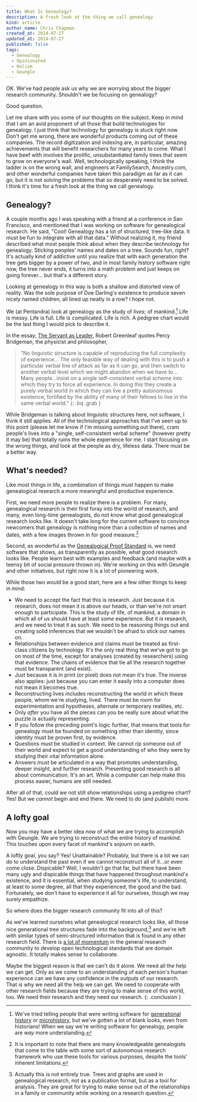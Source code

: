 ```yaml
---
title: What Is Genealogy?
description: A fresh look at the thing we call genealogy
kind: article
author_name: Chris Chapman
created_at: 2014-07-27
updated_at: 2014-07-27
published: false
tags:
  - Genealogy
  - Opinionated
  - Holism
  - Geungle
---
```


OK. We've had people ask us why we are worrying about the bigger research
community. Shouldn't we be focusing on genealogy?

Good question.

Let me share with you some of our thoughts on the subject. Keep in mind that I
am an avid proponent of all those that build technologies for genealogy. I just
think that technology for genealogy is stuck right now. Don't get me wrong,
there are wonderful products coming out of these companies. The record
digitization and indexing are, in particular, amazing achievements that will
benefit researchers for many years to come. What I have beef with involves the
prolific, unsubstantiated family trees that seem to grow on everyone's wall.
Well, technologically speaking, I think the ladder is on the wrong wall, and
engineers at FamilySearch, Ancestry.com, and other wonderful companies have
taken this paradigm as far as it can go, but it is not solving the problems
that so desperately need to be solved. I think it's time for a fresh look at
the thing we call genealogy.

<!--MORE-->

## Genealogy?

A couple months ago I was speaking with a friend at a conference in San
Francisco, and mentioned that I was working on software for genealogical
research. He said, "Cool! Genealogy has a lot of structured, tree-like data.
It must be fun to integrate with all that data." Without realizing it, my
friend described what most people think about when they describe technology for
genealogy. Sticking peoples' names and dates on a tree. Sounds fun, right? It's
actually kind of addictive until you realize that with each generation the tree
gets bigger by a power of two, and in most family history software right now,
the tree never ends, it turns into a math problem and just keeps on going
forever... but that's a different story.

Looking at genealogy in this way is both a shallow and distorted view of
reality. Was the sole purpose of Doe Darling's existence to produce seven
nicely named children, all lined up neatly in a row? I hope not.

We (at Pentandra) look at genealogy as the study of _lives_; of mankind.[^life]
Life is messy. Life is full. Life is complicated. Life is rich. A pedigree
chart would be the last thing I would pick to describe it.

In the essay, [The Servant as Leader](https://greenleaf.org/what-is-servant-leadership/),
Robert Greenleaf quotes Percy Bridgeman, the physicist and philosopher,

> "No linguistic structure is capable of reproducing the full complexity of
> experience... The only feasible way of dealing with this is to push a
> particular verbal line of attack as far as it can go, and then switch to
> another verbal level which we might abandon when we have to... Many
> people...insist on a single self-consistent verbal scheme into which they try
> to force all experience. In doing this they create a purely verbal world in
> which they can live a pretty autonomous existence, fortified by the ability
> of many of their fellows to live in the same verbal world."
{: .bq .grab }

While Bridgeman is talking about linguistic structures here, not software, I
think it still applies. All of the technological approaches that I've seen up
to this point (please let me know if I'm missing something out there), cram
people's lives into a "single, self-consistent verbal scheme" (however pretty
it may be) that totally ruins the whole experience for me. I start focusing on
the wrong things, and look at the people as dry, lifeless data. There must be a
better way.

## What's needed?

Like most things in life, a combination of things must happen to make
genealogical research a more meaningful and productive experience.

First, we need more people to realize there is a problem. For many,
genealogical research is their first foray into the world of research, and
many, even long-time genealogists, do not know what good genealogical research
looks like. It doesn't take long for the current software to convince newcomers
that genealogy is nothing more than a collection of names and dates, with a few
images thrown in for good measure.[^caveat]

Second, as wonderful as the [Genealogical Proof
Standard](http://www.bcgcertification.org/resources/standard.html) is, we need
software that shows, as transparently as possible, what good research looks
like. People learn best with examples and feedback (and maybe with a teensy bit
of social pressure thrown in). We're working on this with Geungle and other
initiatives, but right now it is a lot of pioneering work.

While those two would be a good start, here are a few other things to keep in
mind:

* We need to accept the fact that this is research. Just because it is
  research, does not mean it is above our heads, or than we're not smart enough
  to participate. This is the study of life, of mankind, a domain in which all
  of us should have at least _some_ experience. But it _is_ research, and we
  need to treat it as such. We need to be reasoning things out and creating
  solid inferences that we wouldn't be afraid to stick our names on.
* Relationships between evidence and claims must be treated as first-class
  citizens by technology. It's the only real thing that we've got to go on most
  of the time, except for analyses (created by researchers) using that
  evidence. The chains of evidence that tie all the research together must be
  transparent (and exist).
* Just because it is in print (or pixel) does not mean it's true. The inverse
  also applies: just because you can enter it easily into a computer does not
  mean it becomes true.
* Reconstructing lives includes reconstructing the world in which these people,
  whom we're studying, lived. There must be room for experimentation and
  hypotheses, alternate or temporary realities, etc.
* Only _after_ you have all the pieces can you be really sure about what the
  puzzle is actually representing.
* If you follow the preceding point's logic further, that means that tools for
  genealogy must be founded on something other than identity, since identity
  must be proven first, by evidence.
* Questions must be studied in context. We cannot rip someone out of their
  world and expect to get a good understanding of who they were by studying
  their vital information alone.
* Answers must be articulated in a way that promotes understanding, deeper
  insight, and further research. Presenting good research is all about
  communication. It's an art. While a computer can help make this process
  easier, humans are still needed.

After all of that, could we not still show relationships using a pedigree
chart? Yes! But we _cannot_ begin and end there. We need to do (and publish)
more.

## A lofty goal

Now you may have a better idea now of what we are trying to accomplish with
Geungle. We are trying to reconstruct the entire history of mankind. This
touches upon every facet of mankind's sojourn on earth.

A loftly goal, you say? Yes! Unattainable? Probably, but there is a lot we can
do to understand the past even if we cannot reconstruct all of it...or even
  come close. Dispicable? Well, I wouldn't go that far, but there have been
  many ugly and dispicable things that have happened throughout mankind's
  existence, and it is essential, when studying someone's life, to understand,
  at least to some degree, all that they experienced, the good and the bad.
  Fortunately, we don't have to experience it all for ourselves, though we may
  surely empathize.

So where does the bigger research community fit into all of this?

As we've learned ourselves what genealogical research looks like, all those
nice generational tree structures fade into the background,[^analysis-trees]
and we're left with similar types of semi-structured information that is found
in any other research field. There is [a lot of
momentum](/blog/heading-to-oai8/) in the general research community to develop
open technological standards that are domain agnostic. It totally makes sense
to collaborate.
  
Maybe the biggest reason is that we can't do it alone. We need all the help we
can get. Only as we come to an understanding of each person's human experience
can we have any confidence in the outputs of our research. That is why we need
all the help we can get. We need to cooperate with other research fields
because they are trying to make sense of this world, too. We need their
research and they need our research.
{: .conclusion }

[^life]: 
    We've tried telling people that were writing software for [generational
    history](/blog/thoughts-about-rootstech-2012#what-is-a-user) or
    [microhistory](http://en.wikipedia.org/wiki/Microhistory), but we've gotten
    a lot of blank looks, even from historians! When we say we're writing
    software for genealogy, people are _way_ more understanding.

[^caveat]: 

    It is important to note that there are many knowledgeable genealogists that
    come to the table with some sort of autonomous research framework who use
    these tools for various purposes, despite the tools' inherent limitations. 

[^analysis-trees]:
    Actually this is not entirely true. Trees and graphs are used in
    genealogical research, not as a publication format, but as a tool for
    analysis. They are great for trying to make sense out of the relationships
    in a family or community while working on a research question.
